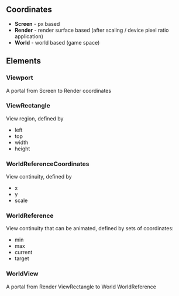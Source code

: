 ## Coordinates
- **Screen** - px based
- **Render** - render surface based (after scaling / device pixel ratio application)
- **World** - world based (game space)

## Elements

### Viewport
A portal from Screen to Render coordinates

### ViewRectangle
View region, defined by
- left
- top
- width
- height

### WorldReferenceCoordinates
View continuity, defined by
- x
- y
- scale

### WorldReference
View continuity that can be animated, defined by sets of coordinates:
- min
- max
- current
- target

### WorldView
A portal from Render ViewRectangle to World WorldReference
